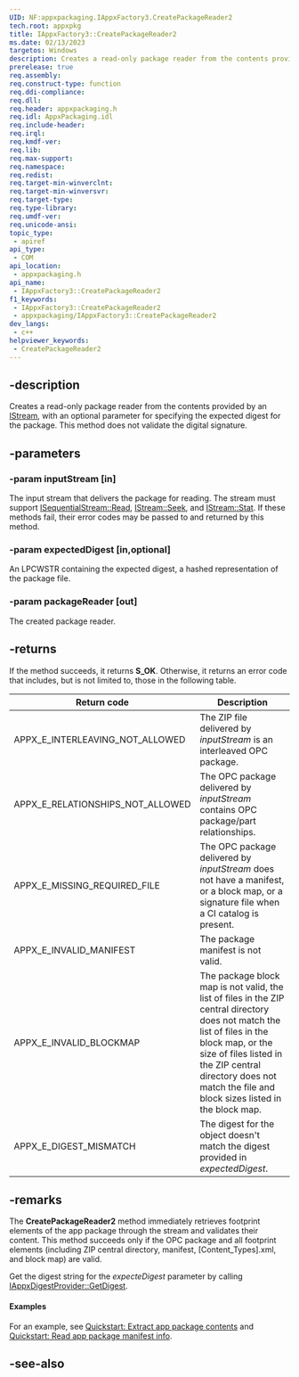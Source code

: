 ```yaml
---
UID: NF:appxpackaging.IAppxFactory3.CreatePackageReader2
tech.root: appxpkg
title: IAppxFactory3::CreatePackageReader2
ms.date: 02/13/2023
targetos: Windows
description: Creates a read-only package reader from the contents provided by an IStream, with an optional parameter for specifying the expected digest for the package.
prerelease: true
req.assembly: 
req.construct-type: function
req.ddi-compliance: 
req.dll: 
req.header: appxpackaging.h
req.idl: AppxPackaging.idl
req.include-header: 
req.irql: 
req.kmdf-ver: 
req.lib: 
req.max-support: 
req.namespace: 
req.redist: 
req.target-min-winverclnt: 
req.target-min-winversvr: 
req.target-type: 
req.type-library: 
req.umdf-ver: 
req.unicode-ansi: 
topic_type:
 - apiref
api_type:
 - COM
api_location:
 - appxpackaging.h
api_name:
 - IAppxFactory3::CreatePackageReader2
f1_keywords:
 - IAppxFactory3::CreatePackageReader2
 - appxpackaging/IAppxFactory3::CreatePackageReader2
dev_langs:
 - c++
helpviewer_keywords:
 - CreatePackageReader2
---
```


## -description

Creates a read-only package reader from the contents provided by an [IStream](../objidl/nn-objidl-istream.md), with an optional parameter for specifying the expected digest for the package. This method does not validate the digital signature.

## -parameters

### -param inputStream [in]

The input stream that delivers the package for reading. The stream must support [ISequentialStream::Read](../objidl/nf-objidl-isequentialstream-read.md), [IStream::Seek](../objidl/nf-objidl-istream-seek.md), and [IStream::Stat](../objidl/nf-objidl-istream-stat.md). If these methods fail, their error codes may be passed to and returned by this method.

### -param expectedDigest [in,optional]

An LPCWSTR containing the expected digest, a hashed representation of the package file.

### -param packageReader [out]

The created package reader.

## -returns

If the method succeeds, it returns <b>S_OK</b>. Otherwise, it returns an error code that includes, but is not limited to, those in the following table. 

| Return code | Description |
|-------------|-------------|
| APPX_E_INTERLEAVING_NOT_ALLOWED | The ZIP file delivered by *inputStream* is an interleaved OPC package.
| APPX_E_RELATIONSHIPS_NOT_ALLOWED | The OPC package delivered by <i>inputStream</i> contains OPC package/part relationships. |
| APPX_E_MISSING_REQUIRED_FILE | The OPC package delivered by <i>inputStream</i> does not have a manifest, or a block map, or a signature file when a CI catalog is present. |
| APPX_E_INVALID_MANIFEST | The package manifest is not valid. |
| APPX_E_INVALID_BLOCKMAP | The package block map is not valid, the list of files in the ZIP central directory does not match the list of files in the block map, or the size of files listed in the ZIP central directory does not match the file and block sizes listed in the block map. |
| APPX_E_DIGEST_MISMATCH | The digest for the object doesn't match the digest provided in *expectedDigest*. |

## -remarks

The  **CreatePackageReader2** method immediately retrieves footprint elements of the app package through the stream and validates their content.  This method succeeds only if the OPC package and all footprint elements (including ZIP central directory, manifest, [Content_Types].xml, and block map) are valid.  

Get the digest string for the *expecteDigest* parameter by calling [IAppxDigestProvider::GetDigest](nf-appxpackaging-iappxdigestprovider-getdigest.md).

#### Examples

For an example, see [Quickstart: Extract app package contents](/windows/desktop/appxpkg/how-to-extract-content-from-a-package)</a> and [Quickstart: Read app package manifest info](/windows/desktop/appxpkg/how-to-query-package-identity-information).

## -see-also

